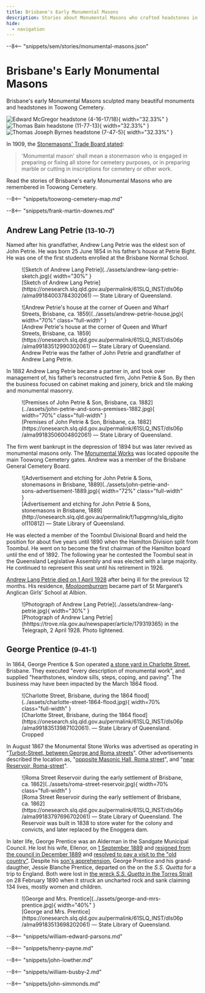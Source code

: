 ```yaml
---
title: Brisbane's Early Monumental Masons
description: Stories about Monumental Masons who crafted headstones in Toowong Cemetery
hide:
  - navigation
---
```


--8<-- "snippets/sem/stories/monumental-masons.json"

# Brisbane's Early Monumental Masons

Brisbane's early Monumental Masons sculpted many beautiful monuments and headstones in Toowong Cemetery.

<!--
![R.R. Smellie (13-60-5/10)](../assets/robert-russell-smellie-headstone.jpg){ width="32.33%" } ![Rose Robertson (13-48-11)](../assets/rose-robertson-headstone.jpg){ width="32.33%" } ![Alexander Munn (18-54-15)](../assets/alexander-munn-headstone.jpg){ width="32.33%" ![Leslie Cooper Scarfe (11-80-1)](../assets/leslie-cooper-scarfe-headstone.jpg){ width="32.33%" }} 
-->


![Edward McGregor headstone (4-16-17/18)](../assets/edward-mcgregor-headstone.jpg){ width="32.33%" } ![Thomas Bain headstone (11-77-13)](../assets/thomas-bain-headstone.jpg){ width="32.33%" } ![Thomas Joseph Byrnes headstone (7-47-5)](../assets/thomas-joseph-byrnes-headstone.jpg){ width="32.33%" } 

In 1909, the [Stonemasons' Trade Board stated](https://trove.nla.gov.au/newspaper/article/19575621):

>'Monumental mason' shall mean a stonemason who is engaged in preparing or fixing all stone for cemetery purposes, or in preparing marble or cutting in inscriptions for cemetery or other work.

<!--
It could be [expensive to bury a loved one in Toowong Cemetery](https://trove.nla.gov.au/newspaper/article/169490124?searchTerm=headstones):

- £1 for the plot
- 15 shillings to open the grave
- 

https://www.fosbc.com/history/cemetery##people/the-stonemasons/

https://trove.nla.gov.au/newspaper/article/3709356?searchTerm=headstones - first cemetery 1852

https://onesearch.slq.qld.gov.au/permalink/61SLQ_INST/dls06p/alma99183857293602061 - anzac day 

-->

Read the stories of Brisbane's early Monumental Masons who are remembered in Toowong Cemetery.

--8<-- "snippets/toowong-cemetery-map.md"

<!--
??? warning "Research"

    [Pugh's 1901 MONUMENTAL MASONS](https://nla.gov.au/nla.obj-3029986054/view?sectionId=nla.obj-3036927085&searchTerm=monumental+mason&partId=nla.obj-3030127117#page/n733/mode/1up):

    - ~~Batstone, Alfred. Boggo road~~
    - ~~Crawford and Co., corner Brunswick and Leichhardt streets~~  
    - Downes, F. M., Wickham street  
    - ~~Hawkins, Alfred, Lytton road, East Brisbane~~  
    - Lowther, J., Turbot street  
    - Petrie. Andrew, office, Darragh’s Buildings, Queen street; and at Toowong  
    - ~~Prout and Thumin, George street~~  
    - Simmonds, J., Ann street, near Creek st.  

    Extra Pugh's beyond 1901

    - M. Busby, Cemetery road, Toowong
    - Parsons & Payne, Makerston street, off Roma street (William Edward Parsons & Henry Payne)
    - J. H. Simmonds, Ann street, near Creek st.  

    Other early Brisbane Monumental Masons included:

    - George Caldwell - Milton
    - George Prentice 
    - John Petrie
    - John Heal

    *Meryll had:*

    - John Munro Paton (6-36-7/8) 
    - Frank Martin Downes (13‑4‑8)
    - Andrew Lang Petrie (13‑10‑7)
    - George Prentice (9‑41‑1)
    - William Edward Parsons (6‑3‑1)
    - William Henry Bowser (13‑2‑11)
    - Henry Payne (18‑102‑5)
    - John Lowther (12‑5‑3/4)
    - William Busby (4‑3‑22)
    - John Simmonds (4‑3‑27)
-->

<!--
The marks of Brisbane's Monumental Masons can be found on headstones in Toowong Cemetery.

<figure markdown>
  ![Example carving](../assets/Example-carving.jpg){ width=40% class="full-width" }
  <figcaption markdown>[insert Example carving]()</figcaption>
</figure>
-->

<!--
## John Munro Paton <small>(6-36-7/8)</small> 

ca. 1891 - 29 October 1974 

??? warning "Research"

    - Can't find anything on Trove - too recent
    - age 83
-->

--8<-- "snippets/frank-martin-downes.md"

<!--
## John Petrie <small>(13‑5‑3)</small>

John was born on 15 January 1822 at Edinburgh, eldest son of Andrew Petrie (1798–1872) and his wife Mary, née Cuthbertson. John assumed responsibility for the management of Petrie & Son after his [father's blindness](https://gutenberg.net.au/ebooks20/2000451h.html#ch2-10) in 1848 forced him to retire. John became sole proprietor and changed the firm's name to John Petrie.

On 5 September 1850 Petrie married Jane Keith, daughter of Daniel McNaught of Dunbarton, Scotland. The family grew to five sons and five daughters. John Petrie topped the poll in Brisbane's first municipal election in 1859 and was mayor three times by 1862 and served as an Alderman until 1867. He was also an active member of the first Masonic lodge in Queensland. A staunch Presbyterian, he was an elder and worked on building St Paul's Church. John Petrie died on 8 December 1892.

<figure markdown>
  ![Andrew and John Petrie](../assets/andrew-and-john-petrie.jpg){ width="30%" class="full-width" }
  <figcaption markdown>[Andrew and John Petrie](http://onesearch.slq.qld.gov.au/permalink/f/1upgmng/slq_alma21220096510002061) — State Library of Queensland.</figcaption>
</figure>

??? warning "Research"

    - https://www.fotc.au/research/john-petrie/
    - https://adb.anu.edu.au/biography/petrie-john-4394
    - [ad 1894](https://trove.nla.gov.au/newspaper/article/216440929?searchTerm=headstones)
    - [Union movement](https://research-repository.griffith.edu.au/bitstream/handle/10072/30437/59325_1.pdf?sequence=1)
    - https://www.petrie.com.au/family
    - https://www.petrie.com.au/history
    - Example works: 
        - Ann Hill second burial in TC 1871
-->

## Andrew Lang Petrie <small>(13‑10‑7)</small>

Named after his grandfather, Andrew Lang Petrie was the eldest son of John Petrie. He was born 25 June 1854 in his father’s house at Petrie Bight. He was one of the first students enrolled at the Brisbane Normal School. 

<figure markdown>
  ![Sketch of Andrew Lang Petrie](../assets/andrew-lang-petrie-sketch.jpg){ width="30%" }
  <figcaption markdown>[Sketch of Andrew Lang Petrie](https://onesearch.slq.qld.gov.au/permalink/61SLQ_INST/dls06p/alma99184003784302061) — State Library of Queensland.</figcaption>
</figure>

<figure markdown>
  ![Andrew Petrie's house at the corner of Queen and Wharf Streets, Brisbane, ca. 1859](../assets/andrew-petrie-house.jpg){ width="70%" class="full-width" }
  <figcaption markdown>[Andrew Petrie's house at the corner of Queen and Wharf Streets, Brisbane, ca. 1859](https://onesearch.slq.qld.gov.au/permalink/61SLQ_INST/dls06p/alma99183512990302061) — State Library of Queensland. Andrew Petrie was the father of John Petrie and grandfather of Andrew Lang Petrie.</figcaption>
</figure>

In 1882 Andrew Lang Petrie became a partner in, and took over management of, his father’s reconstructed firm, John Petrie & Son. By then the business focused on cabinet making and joinery, brick and tile making and monumental masonry. 

<figure markdown>
  ![Premises of John Petrie & Son, Brisbane, ca. 1882](../assets/john-petrie-and-sons-premises-1882.jpg){ width="70%"  class="full-width" }
  <figcaption markdown>[Premises of John Petrie & Son, Brisbane, ca. 1882](https://onesearch.slq.qld.gov.au/permalink/61SLQ_INST/dls06p/alma99183506004802061) — State Library of Queensland.</figcaption>
</figure>

The firm went bankrupt in the depression of 1894 but was later revived as monumental masons only. The [Monumental Works](https://trove.nla.gov.au/newspaper/article/216440929?searchTerm=headstones) was located opposite the main Toowong Cemetery gates. Andrew was a member of the Brisbane General Cemetery Board.

<figure markdown>
  ![Advertisement and etching for John Petrie & Sons, stonemasons in Brisbane, 1889](../assets/john-petrie-and-sons-advertisement-1889.jpg){ width="72%"  class="full-width" }
  <figcaption markdown>[Advertisement and etching for John Petrie & Sons, stonemasons in Brisbane, 1889](http://onesearch.slq.qld.gov.au/permalink/f/1upgmng/slq_digitool110812) — State Library of Queensland.</figcaption>
</figure>

He was elected a member of the Toombul Divisional Board and held the position for about five years until 1890 when the Hamilton Division split from Toombul. He went on to become the first chairman of the Hamilton board until the end of 1892. The following year he contested the Toombul seat in the Queensland Legislative Assembly and was elected with a large majority. He continued to represent this seat until his retirement in 1926. 

[Andrew Lang Petrie died on 1 April 1928](https://trove.nla.gov.au/newspaper/article/179319365?browse=ndp%3Abrowse%2Ftitle%2FT%2Ftitle%2F840%2F1928%2F04%2F02%2Fpage%2F19871822%2Farticle%2F179319365) after being ill for the previous 12 months. His residence, *[Mooloomburram](https://heritage.brisbane.qld.gov.au/heritage-places/157)* became part of St Margaret’s Anglican Girls’ School at Albion. 

<figure markdown>
  ![Photograph of Andrew Lang Petrie](../assets/andrew-lang-petrie.jpg){ width="30%" }
  <figcaption markdown>[Photograph of Andrew Lang Petrie](hhttps://trove.nla.gov.au/newspaper/article/179319365) in the Telegraph, 2 April 1928. Photo lightened.</figcaption>
</figure>

<!--
??? warning "Research"

    - https://www.fotc.au/research/andrew-lang-petrie/
    - https://trove.nla.gov.au/newspaper/article/179319365?searchTerm=monumental%20mason
    - https://trove.nla.gov.au/newspaper/article/21116002?searchTerm=monumental%20mason - Dr Rowe
    - https://www.flickr.com/photos/11000366@N02/6464581535
    - https://www.flickr.com/photos/11000366@N02/albums/72157604627922580
    - [From the OGA President - St Margaret's Anglican Girls School](https://www.google.com/url?sa=t&rct=j&q=&esrc=s&source=web&cd=&ved=2ahUKEwj4ru7OvKX8AhUD7zgGHYRwALMQFnoECEcQAQ&url=https%3A%2F%2Fwww.stmargarets.qld.edu.au%2FArticleDocuments%2F394%2FOGA%2520Newsletter_Issue_2_2014.pdf.aspx&usg=AOvVaw3Zy8TDuGgYSY__F4WmvR5N) - The name comes from the Maroochy Aboriginal dialect combining ‘mooloom’ (shady tree) with ‘burram’ (parrot).
    - Works:
        - Toowong Soldiers’ Memorial in Toowong Memorial Park.
        - [Trooper Cobb's Grave](https://apps.des.qld.gov.au/heritage-register/detail/?id=600333) 
        - [Carved R.R.Smellie's headstone](https://www.flickr.com/photos/11000366@N02/albums/72157604627922580)

    - [Advertisement for the manufacturer of stone memorials Andrew L. Petrie](https://onesearch.slq.qld.gov.au/permalink/61SLQ_INST/dls06p/alma99184003606302061), 1897.
-->

## George Prentice <small>(9‑41‑1)</small>

In 1864, George Prentice & Son operated [a stone yard in Charlotte Street](https://trove.nla.gov.au/newspaper/article/1264492?searchTerm=prentice), Brisbane. They executed "every description of monumental work", and supplied "hearthstones, window sills, steps, coping, and paving". The business may have been impacted by the March 1864 flood.

<figure markdown>
  ![Charlotte Street, Brisbane, during the 1864 flood](../assets/charlotte-street-1864-flood.jpg){ width=70% class="full-width" }
  <figcaption markdown>[Charlotte Street, Brisbane, during the 1864 flood](https://onesearch.slq.qld.gov.au/permalink/61SLQ_INST/dls06p/alma99183513987102061). <!-- Looking north along Charlotte Street from the corner of George Street during the flood of 19-22 March 1864, Brisbane. This area was known then as 'Frog's Hollow'. --> — State Library of Queensland. Cropped</figcaption>
</figure>

In August 1867 the Monumental Stone Works was advertised as operating in "[Turbot-Street, between George and Roma streets](https://trove.nla.gov.au/newspaper/article/1286460?searchTerm=headstones)". Other advertisements described the location as, 
"[opposite Masonic Hall, Roma street](https://trove.nla.gov.au/newspaper/article/1305361?searchTerm=headstones)", and "[near Reservoir, Roma-street](https://trove.nla.gov.au/newspaper/article/1268319?searchTerm=headstones)".

<figure markdown>
  ![Roma Street Reservoir during the early settlement of Brisbane, ca. 1862](../assets/roma-street-reservoir.jpg){ width=70% class="full-width" }
  <figcaption markdown>[Roma Street Reservoir during the early settlement of Brisbane, ca. 1862](https://onesearch.slq.qld.gov.au/permalink/61SLQ_INST/dls06p/alma99183797696702061) — State Library of Queensland. The Reservoir was built in 1838 to store water for the colony and convicts, and later replaced by the Enoggera dam.</figcaption>
</figure>

In later life, George Prentice was an Alderman in the Sandgate Municipal Council. He lost his wife, Ellenor, on [1 September 1889](https://www.familyhistory.bdm.qld.gov.au/details/a34bdd96820cd34b81078add37450ccc48775f538919a62a613fe10838647c21) and [resigned from the council in December 1889](https://trove.nla.gov.au/newspaper/article/234908618?searchTerm=prentice) and [resolved to pay a visit to the "old country"](https://trove.nla.gov.au/newspaper/article/192521302?searchTerm=prentice). Despite his [son's apprehension](https://trove.nla.gov.au/newspaper/article/192521401), George Prentice and his grand-daugther, Jessie Blanche Prentice, departed on the on the *S.S. Quetta* for a trip to England. Both were lost in [the wreck *S.S. Quetta* in the Torres Strait](https://trove.nla.gov.au/newspaper/article/3512322) on 28 February 1890 when it struck an uncharted rock and sank claiming 134 lives, mostly women and children.

<figure markdown>
  ![George and Mrs. Prentice](../assets/george-and-mrs-prentice.jpg){ width="40%" }
  <figcaption markdown>[George and Mrs. Prentice](https://onesearch.slq.qld.gov.au/permalink/61SLQ_INST/dls06p/alma99183513698202061) — State Library of Queensland.</figcaption>
</figure>

<!--
??? warning "Research"

    - [Masonic Hall image](https://www.google.com/url?sa=t&rct=j&q=&esrc=s&source=web&cd=&cad=rja&uact=8&ved=2ahUKEwjtrNCusqD8AhUV1zgGHX5FBqoQFnoECA8QAQ&url=https%3A%2F%2Fdigitalcollections.qut.edu.au%2Fview%2Fsub-collections%2F3727%2FRobert_Augustus_Henry_L%3D27Estrange_-_Copies_-_Brisbane.keywords.html&usg=AOvVaw2qlGflxoODto8xV2PAATTP)
    - [ad 1/4/1865](https://trove.nla.gov.au/newspaper/article/1270333?searchTerm=prentice)
    - [Ad, 1869](https://trove.nla.gov.au/newspaper/article/1308327?searchTerm=headstones)
    - [Ad, 1872](https://trove.nla.gov.au/newspaper/article/1290973?searchTerm=headstones)
    - [Ad, 1873. Est. 1864](https://trove.nla.gov.au/newspaper/article/1306060?searchTerm=headstones)
    - [Ad, 1876, image, Est. 1864](https://trove.nla.gov.au/newspaper/article/185000255?searchTerm=headstones)
    - [Ad, 1877](https://trove.nla.gov.au/newspaper/article/1365196?searchTerm=headstones)
    - Mr. Prentice was a long-standing supporter and [friend of the Hospital for Sick Children](https://trove.nla.gov.au/newspaper/article/192521513?searchTerm=prentice).
    - [eldest grand-daughter](https://trove.nla.gov.au/newspaper/article/183135149?searchTerm=Quetta%20prentice)
    - [Mayor of Sandgate Municipal Council](https://trove.nla.gov.au/newspaper/article/171593706?searchTerm=prentice)
    - [ALBERT CRICKET CLUB](https://trove.nla.gov.au/newspaper/article/884180?searchTerm=George%20prentice%20mayor%20sandgate)
    - [Quetta account](https://trove.nla.gov.au/newspaper/article/52332544/5063949)
    - [Quetta survivor account](https://trove.nla.gov.au/newspaper/article/52329953?searchTerm=prentice)
    - [Notice](https://trove.nla.gov.au/newspaper/article/3507979?searchTerm=prentice)
    - Headstone crafted by George Prentice & Son include: 
        - tba 
-->

--8<-- "snippets/william-edward-parsons.md"

<!--
## William Henry Bowser <small>(13‑2‑11)</small> 

22-04-1954 age 93

Bowser & Co Ltd - Quarries not Monumental Masons

### George Montague Bowser <small>(9‑5‑26)</small>

??? warning "Research"

    - https://trove.nla.gov.au/newspaper/article/171569096 - Ad, Daily Mercury Mackay, 1 Feb 1906  
    - https://trove.nla.gov.au/newspaper/article/180045354?searchTerm=Bowser%20%20MONUMENTAL%20MASONS - Sandgate Cenotaph. W.H. Bowser owned a quarry at Samford.
    - https://trove.nla.gov.au/newspaper/article/20675472?searchTerm=Bowser%20%20MONUMENTAL%20MASONS - W.H's brother buried in Toowong ~7 Nov 1924
    - https://trove.nla.gov.au/newspaper/article/50569828?searchTerm=William%20Henry%20bowser - dies, 3 quarries mayor
    - https://trove.nla.gov.au/newspaper/article/217146865?searchTerm=William%20Henry%20bowser - family notice
    - https://trove.nla.gov.au/newspaper/article/217212679?searchTerm=William%20Henry%20bowser - WILLIAM HENRY BOWSER late of "Cardiff" Main Road North Tamborine in the State of Queensland Retired Quarry Master deceased who died at 66 Legeyt Street, Windsor Brisbane in the said State on the twenty second day of April 1954
    - https://trove.nla.gov.au/newspaper/article/206147467 - photo 1928
    - https://trove.nla.gov.au/newspaper/article/97675541?searchTerm=w.h.%20Bowser%20%20quarry - photo 1930
    - https://www.flickr.com/photos/basalamant/50310203258

-->

--8<-- "snippets/henry-payne.md"

--8<-- "snippets/john-lowther.md"

--8<-- "snippets/william-busby-2.md"

<!--
![Caskey Monument (4‑17‑18)](../assets/logo/fotc-logo.svg){ width="32.33%" } ![Percy Lionel Benjamin Memorial (3-12-7/8)](../assets/logo/fotc-logo.svg){ width="32.33%" } ![Stephen Alonzo Spragg Memorial (5-15-26)](../assets/logo/fotc-logo.svg){ width="32.33%" }

*<small>From left to right: Caskey Monument (4-17-18), Percy Lionel Benjamin Memorial (3-12-7/8), Stephen Alonzo Spragg Memorial (5-15-26)</small>* <br>
-->

--8<-- "snippets/john-simmonds.md"

<!--
## John Heal <small>(13‑40‑9)</small>

!!! warning "Research"

    - https://www.fotc.au/research/john-daniel-heal/
    - https://trove.nla.gov.au/newspaper/article/70865093?searchTerm=John%20Heal

-->

<!--
## George Caldwell <small>(n/a)</small>

George Caldwell was a [stone cutter and sculptor operating near Catholic Cemetery](https://trove.nla.gov.au/newspaper/article/3164385?searchTerm=caldwell) in Milton in 1863.

<figure markdown>
  ![View of the Brisbane suburb of Milton, ca. 1870](../assets/milton-cemetery-1870.jpg){ class="full-width" }
  <figcaption markdown>[View of the Brisbane suburb of Milton, ca. 1870](http://onesearch.slq.qld.gov.au/permalink/f/1upgmng/slq_alma21219311070002061). Photograph taken in the vicinity of Caxton Street, Petrie Terrace, looking due west across the intersection of Judge and Hale Streets and across the Milton Cemetery. The mortuary chapel visible in the centre of the photograph was converted to a church in 1873, and was demolished when Christ Church (Milton) was constructed in 1874-76 — State Library of Queensland. Cropped.</figcaption>
</figure>

!!! warning "Research"

    John Clarke	Caldwell (13‑48‑22)	[moved from Paddington](https://www.fotc.au/headstones/moved-paddington-headstones/).

-->

<!--
## Batstone & Smith

==Batstone & Smith established as a business in 1885 (tbc)==

William Batstone and P. Smith [ended their partnership](https://trove.nla.gov.au/newspaper/article/174764465?searchTerm=Batstone%20monumental) as Stone and Marble Workers on December 3, 1887.

The business continued to operate as "W. Batstone and Son" in the same premises in Boggo road, South Brisbane.

==Henry Batstone was William's son (tbc)==. Henry's occupation was listed as "Mason" in the [SUPPLEMENTARY ANNUAL ELECTORAL LIST, 6 October 1900](https://trove.nla.gov.au/newspaper/article/175288017?searchTerm=Batstone). He was 21 at that time and living at "Monumental works, Boggo road, twelfth house on left from Clarence corner".

==means born 1879==

Henry Edward Batstone died aged 70 and was buried in Toowong Cemetery on 29 July 1960. ==visit grave 29-16-14 for dates==

==means born 1890. Not the same Henry? Many more Henrys!!! 3 buried in Toowong==

Henry, son of Henry of Shorte Street Paddington, [died April 1910](https://trove.nla.gov.au/newspaper/article/188180077) and was buried in Toowong Cemetery.

Henry, of Swann Road Taringa, [died 1945](https://trove.nla.gov.au/newspaper/article/48949585?searchTerm=%22Henry%20Batstone%22) and was buried in Toowong Cemetery.

[Henry Edward died May 1944](https://trove.nla.gov.au/newspaper/article/48949522?searchTerm=%22Henry%20Batstone%22)

https://trove.nla.gov.au/newspaper/article/176946410?searchTerm=Batstone%20monumental - worker wanted

https://trove.nla.gov.au/newspaper/article/234907975?searchTerm=%22Batstone%22 - 1889 Ad

## William Batstone <small>(n/a)</small>

https://www.batstonesmemorials.com.au/history

>One of Brisbane's oldest memorial stands in Mowbray Park Brisbane and was built by William Alfred Batstone. 
>Our family have been making monuments in Queensland since 1885 when William Batstone opened his stonemasonry workshop in Woolloongabba, Brisbane.

## Alfred Batstone <small>(n/a)</small>

http://www.batstones.com.au/BATSTONES_STONE_MASONRY/MONUMENTAL.html
-->

<!--
## James Gordon <small>(8‑88‑3)</small>

James Gordon [died on 9 July 1904](https://trove.nla.gov.au/newspaper/article/19290130?searchTerm=%22James%20Gordon%22), age 82

https://trove.nla.gov.au/newspaper/article/22263085?searchTerm=%22James%20Gordon%22%20mason - returned from Sydney

No evidence of being a mason
-->

<!--
## Clarence Grundy Pilling  <small>(n/a)</small>

https://trove.nla.gov.au/newspaper/article/183476576?searchTerm=C.%20Pilling - daughter engagement
https://trove.nla.gov.au/newspaper/article/183456229?searchTerm=C.%20G.%20Pilling - wedding

Mark: "[C. G. Pilling Late Mansbridge](https://www.fosbc.com/history/cemetery-people/the-stonemasons/)"

## Frank Mansbridge <small>(n/a)</small>

-->

<!--
## William E. Prout <small>(n/a)</small>

!!! warning "Research"

    - https://trove.nla.gov.au/newspaper/article/172392656?searchTerm=Prout - alive 1897
    - LATE Prout and Thumm
    - 9-11-17?

-->

<!--
## Edward Logan Thumm

!!! warning "Research"

    - https://trove.nla.gov.au/newspaper/article/20143091?searchTerm=parsons%20monumental%20mason
    - https://nla.gov.au/nla.obj-3029986054/view?sectionId=nla.obj-3036927085&searchTerm=monumental+mason&partId=nla.obj-3030027786#page/n24/mode/1up

-->

<!--
## Timothy Wrafter <small>(n/a)</small>

The name T. Wrafter, dates back to the late 1800’s when Timothy Wrafter, a stonemason from Ireland, set up a monumental business in Nudgee.  As time progressed and the firm grew, he encouraged his nephew, Timothy, also a stonemason from Ireland, to emigrate to Australia and work in his business.

Timothy eventually procured the business from his uncle and as work increased and his two sons Denis and Joseph grew older, they were apprenticed as stonemasons, hence the beginning of the firm, T. Wrafter & Sons.

!!! warning "Research"

    - https://trove.nla.gov.au/newspaper/article/182626313?searchTerm=Wrafter - Hurling Club 1887
    - https://trove.nla.gov.au/newspaper/article/3432002?searchTerm=Wrafter - partition
    - https://trove.nla.gov.au/newspaper/article/179926171?searchTerm=Timothy%20Wrafter%20monumental
    - https://twstone.com.au/brisbane-monumental-stonemasons/
    - https://twstone.com.au/stonemason-brisbane-northside-about/ - Nudgee

-->

<!-- 
## Chambers and Clutten (Melbourne)
## Peter Sturrock (Woonona, NSW)
## Hind (London)
## G. Maile & Son (London)
## Frank Williams (Ipswich)
## Ernest Greenway (Ipswich)
## E. Fortescue (Ipswich)
## Rudolph Ziegler (Toowoomba)
-->